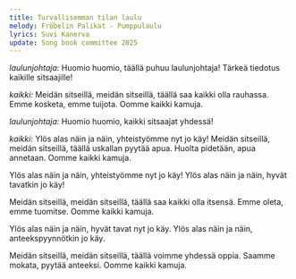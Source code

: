 ```yaml
---
title: Turvallisemman tilan laulu
melody: Fröbelin Palikat - Pumppulaulu
lyrics: Suvi Kanerva
update: Song book committee 2025
---
```


_laulunjohtaja:_
Huomio huomio, täällä puhuu laulunjohtaja!
Tärkeä tiedotus kaikille sitsaajille!

_kaikki:_
Meidän sitseillä, meidän sitseillä,
täällä saa kaikki olla rauhassa.
Emme kosketa, emme tuijota.
Oomme kaikki kamuja.

_laulunjohtaja:_
Huomio huomio, kaikki sitsaajat yhdessä!

_kaikki:_
Ylös alas näin ja näin, yhteistyömme nyt jo käy!
Meidän sitseillä, meidän sitseillä,
täällä uskallan pyytää apua.
Huolta pidetään, apua annetaan.
Oomme kaikki kamuja.

Ylös alas näin ja näin, yhteistyömme nyt jo käy!
Ylös alas näin ja näin, hyvät tavatkin jo käy!

Meidän sitseillä, meidän sitseillä,
täällä saa kaikki olla itsensä.
Emme oleta, emme tuomitse.
Oomme kaikki kamuja.

Ylös alas näin ja näin, hyvät tavat nyt jo käy.
Ylös alas näin ja näin, anteekspyynnötkin jo käy.

Meidän sitseillä, meidän sitseillä,
täällä voimme yhdessä oppia.
Saamme mokata, pyytää anteeksi.
Oomme kaikki kamuja.
